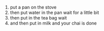 1. put a pan on the stove 
2. then put water in the pan wait for a little bit
3. then put in the tea bag  wait
4. and then put in milk and your chai is done

